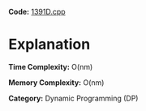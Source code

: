 **Code:** [1391D.cpp](./1391D.cpp)

# Explanation

**Time Complexity:** O(nm)

**Memory Complexity:** O(nm) 

**Category:** Dynamic Programming (DP)
